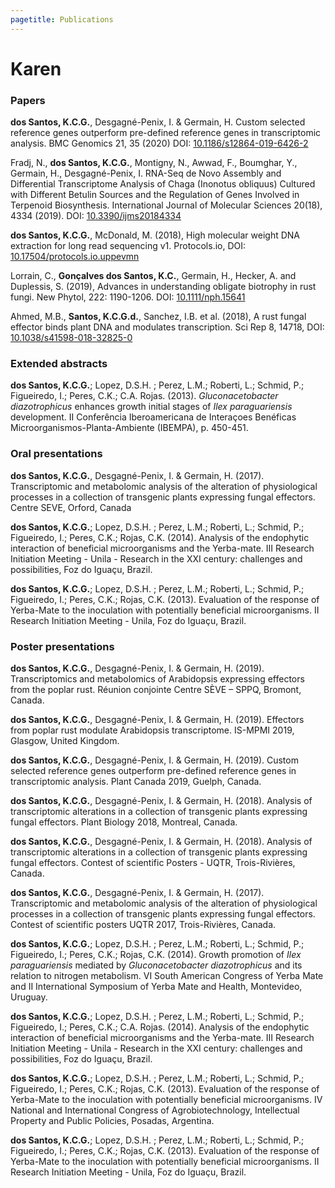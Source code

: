```yaml
---
pagetitle: Publications
---
```


<link rel="stylesheet" href="styles.css" type="text/css">

# Karen

### Papers

**dos Santos, K.C.G.**, Desgagné-Penix, I. & Germain, H. Custom selected reference genes outperform pre-defined reference genes in transcriptomic analysis. BMC Genomics 21, 35 (2020) DOI: [10.1186/s12864-019-6426-2](https://doi.org/10.1186/s12864-019-6426-2)

Fradj, N., **dos Santos, K.C.G.**, Montigny, N., Awwad, F., Boumghar, Y., Germain, H., Desgagné-Penix, I. RNA-Seq de Novo Assembly and Differential Transcriptome Analysis of Chaga (Inonotus obliquus) Cultured with Different Betulin Sources and the Regulation of Genes Involved in Terpenoid Biosynthesis. International Journal of Molecular Sciences 20(18), 4334 (2019). DOI: [10.3390/ijms20184334](https://doi.org/10.3390/ijms20184334)

**dos Santos, K.C.G.**, McDonald, M. (2018), High molecular weight DNA extraction for long read sequencing v1. Protocols.io, DOI: [10.17504/protocols.io.uppevmn](https://doi.org/10.17504/protocols.io.uppevmn)

Lorrain, C., **Gonçalves dos Santos, K.C.**, Germain, H., Hecker, A. and Duplessis, S. (2019), Advances in understanding obligate biotrophy in rust fungi. New Phytol, 222: 1190-1206. DOI: [10.1111/nph.15641](https://doi.org/10.1111/nph.15641)

Ahmed, M.B., **Santos, K.C.G.d.**, Sanchez, I.B. et al. (2018), A rust fungal effector binds plant DNA and modulates transcription. Sci Rep 8, 14718, DOI: [10.1038/s41598-018-32825-0](https://doi.org/10.1038/s41598-018-32825-0)

### Extended abstracts

**dos Santos, K.C.G.**; Lopez, D.S.H. ; Perez, L.M.; Roberti, L.; Schmid, P.; Figueiredo, I.; Peres, C.K.; C.A. Rojas. (2013). _Gluconacetobacter diazotrophicus_ enhances growth initial stages of _Ilex paraguariensis_ development. II Conferência Iberoamericana de Interaçoes Benéficas Microorganismos-Planta-Ambiente (IBEMPA), p. 450-451.

### Oral presentations

**dos Santos, K.C.G.**, Desgagné-Penix, I. & Germain, H. (2017). Transcriptomic and metabolomic analysis of the alteration of physiological processes in a collection of transgenic plants expressing fungal effectors. Centre SEVE, Orford, Canada

**dos Santos, K.C.G.**; Lopez, D.S.H. ; Perez, L.M.; Roberti, L.; Schmid, P.; Figueiredo, I.; Peres, C.K.; Rojas, C.K. (2014). Analysis of the endophytic interaction of beneficial microorganisms and the Yerba-mate. III Research Initiation Meeting - Unila - Research in the XXI century: challenges and possibilities, Foz do Iguaçu, Brazil.

**dos Santos, K.C.G.**; Lopez, D.S.H. ; Perez, L.M.; Roberti, L.; Schmid, P.; Figueiredo, I.; Peres, C.K.; Rojas, C.K. (2013). Evaluation of the response of Yerba-Mate to the inoculation with potentially beneficial microorganisms. II Research Initiation Meeting - Unila, Foz do Iguaçu, Brazil.

### Poster presentations

**dos Santos, K.C.G.**, Desgagné-Penix, I. & Germain, H. (2019). Transcriptomics and metabolomics of Arabidopsis expressing effectors from the poplar rust. Réunion conjointe Centre SÈVE – SPPQ, Bromont, Canada.

**dos Santos, K.C.G.**, Desgagné-Penix, I. & Germain, H. (2019). Effectors from poplar rust modulate Arabidopsis transcriptome. IS-MPMI 2019, Glasgow, United Kingdom.

**dos Santos, K.C.G.**, Desgagné-Penix, I. & Germain, H. (2019). Custom selected reference genes outperform pre-defined reference genes in transcriptomic analysis. Plant Canada 2019, Guelph, Canada.

**dos Santos, K.C.G.**, Desgagné-Penix, I. & Germain, H. (2018). Analysis of transcriptomic alterations in a collection of transgenic plants expressing fungal effectors. Plant Biology 2018, Montreal, Canada.

**dos Santos, K.C.G.**, Desgagné-Penix, I. & Germain, H. (2018). Analysis of transcriptomic alterations in a collection of transgenic plants expressing fungal effectors. Contest of scientific Posters - UQTR, Trois-Rivières, Canada.

**dos Santos, K.C.G.**, Desgagné-Penix, I. & Germain, H. (2017). Transcriptomic and metabolomic analysis of the alteration of physiological processes in a collection of transgenic plants expressing fungal effectors. Contest of scientific posters UQTR 2017, Trois-Rivières, Canada.

**dos Santos, K.C.G.**; Lopez, D.S.H. ; Perez, L.M.; Roberti, L.; Schmid, P.; Figueiredo, I.; Peres, C.K.; Rojas, C.K. (2014). Growth promotion of _Ilex paraguariensis_ mediated by _Gluconacetobacter diazotrophicus_ and its relation to nitrogen metabolism. VI South American Congress of Yerba Mate and II International Symposium of Yerba Mate and Health, Montevideo, Uruguay.

**dos Santos, K.C.G.**; Lopez, D.S.H. ; Perez, L.M.; Roberti, L.; Schmid, P.; Figueiredo, I.; Peres, C.K.; C.A.
Rojas. (2014). Analysis of the endophytic interaction of beneficial microorganisms and the Yerba-mate. III Research Initiation Meeting - Unila - Research in the XXI century: challenges and possibilities, Foz do Iguaçu, Brazil.

**dos Santos, K.C.G.**; Lopez, D.S.H. ; Perez, L.M.; Roberti, L.; Schmid, P.; Figueiredo, I.; Peres, C.K.; Rojas, C.K. (2013). Evaluation of the response of Yerba-Mate to the inoculation with potentially beneficial microorganisms. IV National and International Congress of Agrobiotechnology, Intellectual Property and Public Policies, Posadas, Argentina.

**dos Santos, K.C.G.**; Lopez, D.S.H. ; Perez, L.M.; Roberti, L.; Schmid, P.; Figueiredo, I.; Peres, C.K.; Rojas, C.K. (2013). Evaluation of the response of Yerba-Mate to the inoculation with potentially beneficial microorganisms. II Research Initiation Meeting - Unila, Foz do Iguaçu, Brazil.
